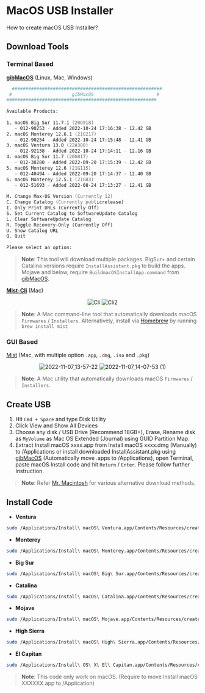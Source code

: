 # MacOS USB Installer
How to create macOS USB Installer?

## Download Tools

### Terminal Based

[**gibMacOS**](https://github.com/corpnewt/gibMacOS) (Linux, Mac, Windows)

```zsh
  #######################################################
 #                      gibMacOS                       #
#######################################################
	
Available Products:
	
1. macOS Big Sur 11.7.1 (20G918)
   - 012-90253 - Added 2022-10-24 17:16:38 - 12.42 GB
2. macOS Monterey 12.6.1 (21G217)
   - 012-90254 - Added 2022-10-24 17:15:48 - 12.41 GB
3. macOS Ventura 13.0 (22A380)
   - 012-92138 - Added 2022-10-24 17:14:11 - 12.16 GB
4. macOS Big Sur 11.7 (20G817)
   - 012-38280 - Added 2022-09-20 17:15:39 - 12.42 GB
5. macOS Monterey 12.6 (21G115)
   - 012-40494 - Added 2022-09-20 17:14:37 - 12.40 GB
6. macOS Monterey 12.5.1 (21G83)
   - 012-51693 - Added 2022-08-24 17:13:27 - 12.41 GB
	
M. Change Max-OS Version (Currently 12)
C. Change Catalog (Currently publicrelease)
I. Only Print URLs (Currently Off)
S. Set Current Catalog to SoftwareUpdate Catalog
L. Clear SoftwareUpdate Catalog
R. Toggle Recovery-Only (Currently Off)
U. Show Catalog URL
Q. Quit
	
Please select an option:  
```

> **Note**: This tool will download multiple packages. BigSur+ and certain Catalina versions require `InstallAssistant.pkg` to build the apps. Mojave and below, require `BuildmacOSInstallApp.command` from [gibMacOS](https://github.com/corpnewt/gibMacOS).

[**Mist-Cli**](https://github.com/ninxsoft/mist-cli) (Mac)

<div align=center>

![Cli](https://github.com/ninxsoft/mist-cli/raw/main/README%20Resources/Firmwares.png)
![Cli2](https://github.com/ninxsoft/mist-cli/raw/main/README%20Resources/Installers.png)

</div>
	
> **Note**: A Mac command-line tool that automatically downloads macOS `Firmwares` / `Installers`. Alternatively, install via [Homebrew](https://brew.sh) by running `brew install mist`

### GUI Based

[Mist](https://github.com/ninxsoft/Mist) (Mac, with multiple option `.app`, `.dmg`, `.iso` and `.pkg`)

<div align=center>

![2022-11-07_13-57-22](https://user-images.githubusercontent.com/72515939/200236489-583e706f-4390-4867-ad12-4b7a3af41bb3.png)
![2022-11-07_14-07-53 (1)](https://user-images.githubusercontent.com/72515939/200238406-34b183c2-6350-4af3-a509-3aa1b9b6fb47.png)

</div>

> **Note**: A Mac utility that automatically downloads macOS `Firmwares` / `Installers`.

## Create USB

1. Hit `Cmd + Space` and type Disk Utility
2. Click View and Show All Devices
3. Choose any disk / USB Drive (Recommend 18GB+), Erase, Rename disk as `MyVolume` as Mac OS Extended (Journal) using GUID Partition Map.
4. Extract Install macOS xxxx.app from Install macOS xxxx.dmg (Manually) to /Applications or install downloaded InstallAssistant.pkg using [gibMacOS](https://github.com/corpnewt/gibMacOS) (Automatically move .apps to /Applications), open Terminal, paste macOS Install code and hit `Return` / `Enter`. Please follow further Instruction.

> **Note**: Refer [Mr. Macintosh](https://mrmacintosh.com/how-to-download-macos-catalina-mojave-or-high-sierra-full-installers/) for various alternative download methods.

## Install Code 

* **Ventura**
```zsh
sudo /Applications/Install\ macOS\ Ventura.app/Contents/Resources/createinstallmedia --volume /Volumes/MyVolume
```

* **Monterey**
```zsh
sudo /Applications/Install\ macOS\ Monterey.app/Contents/Resources/createinstallmedia --volume /Volumes/MyVolume
```

* **Big Sur**
```zsh
sudo /Applications/Install\ macOS\ Big\ Sur.app/Contents/Resources/createinstallmedia --volume /Volumes/MyVolume
```

* **Catalina**
```zsh
sudo /Applications/Install\ macOS\ Catalina.app/Contents/Resources/createinstallmedia --volume /Volumes/MyVolume
```

* **Mojave**
```zsh
sudo /Applications/Install\ macOS\ Mojave.app/Contents/Resources/createinstallmedia --volume /Volumes/MyVolume
```

* **High Sierra**
```zsh
sudo /Applications/Install\ macOS\ High\ Sierra.app/Contents/Resources/createinstallmedia --volume /Volumes/MyVolume
```

* **El Capitan**
```zsh
sudo /Applications/Install\ OS\ X\ El\ Capitan.app/Contents/Resources/createinstallmedia --volume /Volumes/MyVolume --applicationpath /Applications/Install\ OS\ X\ El\ Capitan.app
```

> **Note**: This code only work on macOS. (Require to move Install macOS XXXXXX.app to /Application)
